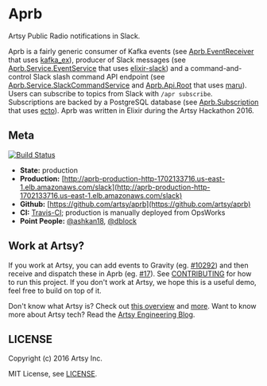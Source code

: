 # Aprb

Artsy Public Radio notifications in Slack.

Aprb is a fairly generic consumer of Kafka events (see [Aprb.EventReceiver](lib/event_receiver.ex) that uses [kafka_ex](https://github.com/kafkaex/kafka_ex)), producer of Slack messages (see [Aprb.Service.EventService](lib/services/event_service.ex) that uses [elixir-slack](https://github.com/BlakeWilliams/Elixir-Slack)) and a command-and-control Slack slash command API endpoint (see [Aprb.Service.SlackCommandService](lib/services/slack_command_service.ex) and [Aprb.Api.Root](lib/api/root.ex) that uses [maru](https://github.com/falood/maru)). Users can subscribe to topics from Slack with `/apr subscribe`. Subscriptions are backed by a PostgreSQL database (see [Aprb.Subscription](lib/models/subscription.ex) that uses [ecto](https://github.com/elixir-ecto/ecto)). Aprb was written in Elixir during the Artsy Hackathon 2016.

## Meta

[![Build Status](https://travis-ci.org/artsy/aprb.svg?branch=master)](https://travis-ci.org/artsy/aprb)

* __State:__ production
* __Production:__ [http://aprb-production-http-1702133716.us-east-1.elb.amazonaws.com/slack](http://aprb-production-http-1702133716.us-east-1.elb.amazonaws.com/slack)
* __Github:__ [https://github.com/artsy/aprb](https://github.com/artsy/aprb)
* __CI:__ [Travis-CI](https://travis-ci.org/artsy/aprb); production is manually deployed from OpsWorks
* __Point People:__ [@ashkan18](https://github.com/ashkan18), [@dblock](https://github.com/dblock)

## Work at Artsy?

If you work at Artsy, you can add events to Gravity (eg. [#10292](https://github.com/artsy/gravity/pull/10292)) and then receive and dispatch these in Aprb (eg. [#17](https://github.com/artsy/aprb/pull/17)). See [CONTRIBUTING](CONTRIBUTING.md) for how to run this project. If you don't work at Artsy, we hope this is a useful demo, feel free to build on top of it.

Don't know what Artsy is? Check out [this overview](https://github.com/artsy/meta/blob/master/meta/what_is_artsy.md) and [more](https://github.com/artsy/meta/blob/master/README.md). Want to know more about Artsy tech? Read the [Artsy Engineering Blog](http://artsy.github.io).

## LICENSE

Copyright (c) 2016 Artsy Inc.

MIT License, see [LICENSE](LICENSE).
